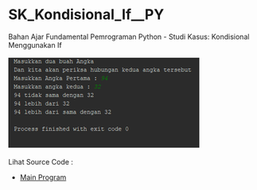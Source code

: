 # SK_Kondisional_If__PY
Bahan Ajar Fundamental Pemrograman Python - Studi Kasus: Kondisional Menggunakan If<br><br>
<img src="https://github.com/RizkyKhapidsyah/SK_Kondisional_If__PY/blob/master/result/001.PNG"><br><br>
Lihat Source Code : <br>
- <a href="https://github.com/RizkyKhapidsyah/SK_Kondisional_If__PY/blob/master/com/rk/MainProgram.py">Main Program</a>
